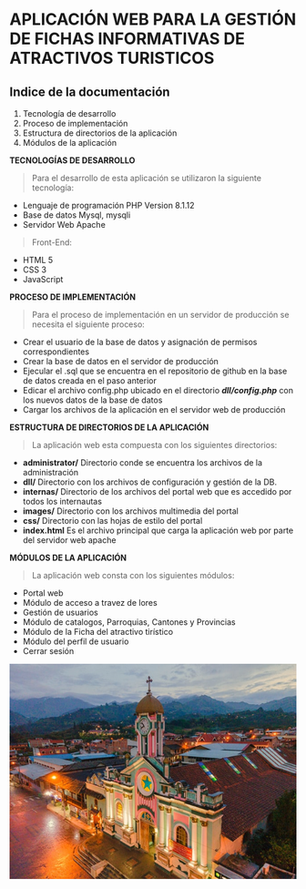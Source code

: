 # APLICACIÓN WEB PARA LA GESTIÓN DE FICHAS INFORMATIVAS DE ATRACTIVOS TURISTICOS 
## Indice de la documentación
1. Tecnología de desarrollo
2. Proceso de implementación
3. Estructura de directorios de la aplicación
4. Módulos de la aplicación


**TECNOLOGÍAS DE DESARROLLO**
> Para el desarrollo de esta aplicación se utilizaron la siguiente tecnología:
- Lenguaje de programación PHP Version 8.1.12
- Base  de datos Mysql, mysqli
- Servidor Web Apache

> Front-End:
- HTML 5
- CSS 3
- JavaScript


**PROCESO DE IMPLEMENTACIÓN**
> Para el proceso de implementación en un servidor de producción se necesita el siguiente proceso:

- Crear el usuario de la base de datos y asignación de permisos correspondientes
- Crear la base de datos en el servidor de producción
- Ejecular el .sql que se encuentra en el repositorio de github en la base de datos creada en el paso anterior
- Edicar el archivo config.php ubicado en el directorio  **_dll/config.php_** con los nuevos datos de la base de datos
- Cargar los archivos de la aplicación en el servidor web de producción 

**ESTRUCTURA DE DIRECTORIOS DE LA APLICACIÓN**
> La aplicación web esta compuesta con los siguientes directorios:

- **administrator/** Directorio conde se encuentra los archivos de la administración
- **dll/** Directorio con los archivos de configuración y gestión de la DB.
- **internas/** Directorio de los archivos del portal web que es accedido por todos los internautas
-  **images/** Directorio con los archivos multimedia del portal 
-  **css/** Directorio con las hojas de estilo del portal 
-  **index.html** Es el archivo principal que carga la aplicación web por parte del servidor web apache

**MÓDULOS DE LA APLICACIÓN**
> La aplicación web consta con los siguientes módulos:

- Portal web 
- Módulo de acceso a travez de lores
- Gestión de usuarios 
- Módulo de catalogos, Parroquias, Cantones y Provincias
- Módulo de la Ficha del atractivo tirístico 
- Módulo del perfil de usuario
- Cerrar sesión

![This is an image](https://github.com/jpmesarm/atractivosTuristicos/blob/main/images/atractivo1.jpg)
